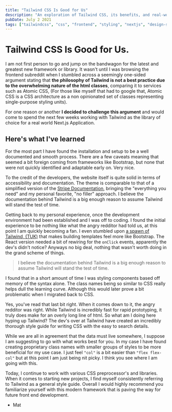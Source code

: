 ```yaml
---
title: "Tailwind CSS Is Good for Us"
description: "An exploration of Tailwind CSS, its benefits, and real-world application in Next.js development, discussing both its advantages and potential drawbacks."
pubDate: July 2 2021
tags: ["tailwindcss", "css", "frontend", "styling", "nextjs", "design-system"]
---
```


# Tailwind CSS Is Good for Us.

I am not first person to go and jump on the bandwagon for the latest and greatest new framework or library. It wasn't until I was browsing the frontend subreddit when I stumbled across a seemingly one-sided argument stating that **the philosophy of Tailwind is not a best practice due to the overwhelming nature of the html classes**, comparing it to services such as Atomic CSS, (For those like myself that had to google that, Atomic CSS is a CSS architecture as a non opinionated set of classes representing single-purpose styling units).

For one reason or another **I decided to challenge this argument** and would come to spend the next few weeks working with Tailwind as the library of choice for a real world Next.js Application.

## Here's what I've learned

For the most part I have found the installation and setup to be a well documented and smooth process. There are a few caveats meaning that seemed a bit foreign coming from frameworks like Bootstrap, but none that were not quickly identified and adaptable early on. Very nice.

To the credit of the developers, the website itself is quite solid in terms of accessibility and documentation. The theme is comparable to that of a simplified version of the [Stripe Documentation](https://stripe.com/docs), bringing the "everything you need" and my personal favorite, "no filler" approach. I believe the documentation behind Tailwind is a big enough reason to assume Tailwind will stand the test of time.

Getting back to my personal experience, once the development environment had been established and I was off to coding. I found the initial experience to be nothing like what the angry redditor had told us, at this point I am quickly becoming a fan. I even stumbled upon [a spawn of Tailwind, (TUK)](https://tailwinduikit.com/) that makes building templates feel more like Bootstrap. The React version needed a bit of rewiring for the `onClick` events, apparently the dev's didn't notice? Anyways no big deal, nothing that wasn't worth doing in the grand scheme of things.

> I believe the documentation behind Tailwind is a big enough reason to assume Tailwind will stand the test of time.

I found that in a short amount of time I was styling components based off memory of the syntax alone. The class names being so similar to CSS really helps dull the learning curve. Although this would later prove a bit problematic when I migrated back to CSS.

Yes, you've read that last bit right. When it comes down to it, the angry redditor was right. While Tailwind is incredibly fast for rapid prototyping, it truly does make for an overly long line of html. So what am I doing here hyping up Tailwind? The dev's over at Tailwind have created an incredibly thorough style guide for writing CSS with the easy to search details.

While we are all in agreement that the data must live somewhere, I suppose I am suggesting to go with what works best for you. In my case I have found creating proprietary class names with smaller groups of styles to be more beneficial for my use case. I just feel `"col"` is a bit easier than `"flex flex-col"` but at this point I am just being nit picky. I think you see where I am going with this.

Today, I continue to work with various CSS preprocessor's and libraries. When it comes to starting new projects, I find myself consistently referring to Tailwind as a general style guide. Overall I would highly recommend you familiarize yourself with this modern framework that is paving the way for future front end development.

- Mat
